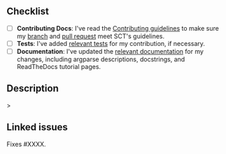 ## Checklist

<!-- Hi, and thank you for submitting a Pull Request! Please make sure to check the boxes below before submitting. -->

- [ ] **Contributing Docs**: I've read the [Contributing guidelines](https://github.com/spinalcordtoolbox/spinalcordtoolbox/wiki/Contributing:-Submitting-changes-to-SCT-(Opening-a-Pull-Request)) to make sure my [branch](https://github.com/spinalcordtoolbox/spinalcordtoolbox/wiki/Contributing%3A-Submitting-changes-to-SCT-(Opening-a-Pull-Request)#part-1-branches) and [pull request](https://github.com/spinalcordtoolbox/spinalcordtoolbox/wiki/Contributing%3A-Submitting-changes-to-SCT-(Opening-a-Pull-Request)#part-2-pull-requests) meet SCT's guidelines.
- [ ] **Tests**: I've added [relevant tests](https://github.com/spinalcordtoolbox/spinalcordtoolbox/wiki/Testing) for my contribution, if necessary.
- [ ] **Documentation**: I've updated the [relevant documentation](https://github.com/spinalcordtoolbox/spinalcordtoolbox/wiki/Documentation) for my changes, including argparse descriptions, docstrings, and ReadTheDocs tutorial pages.

## Description

<!-- Replace this comment with a description that follows https://github.com/spinalcordtoolbox/spinalcordtoolbox/wiki/Contributing:-Submitting-changes-to-SCT-(Opening-a-Pull-Request)#22-writing-a-good-description -->>

## Linked issues

Fixes #XXXX.  <!-- Replace #XXXX with the issue # that your PR will fix. -->
